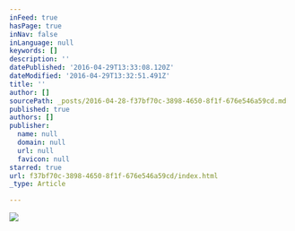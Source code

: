 ```yaml
---
inFeed: true
hasPage: true
inNav: false
inLanguage: null
keywords: []
description: ''
datePublished: '2016-04-29T13:33:08.120Z'
dateModified: '2016-04-29T13:32:51.491Z'
title: ''
author: []
sourcePath: _posts/2016-04-28-f37bf70c-3898-4650-8f1f-676e546a59cd.md
published: true
authors: []
publisher:
  name: null
  domain: null
  url: null
  favicon: null
starred: true
url: f37bf70c-3898-4650-8f1f-676e546a59cd/index.html
_type: Article

---
```

![](https://the-grid-user-content.s3-us-west-2.amazonaws.com/5ce0ba66-513f-4b0b-8fc8-5b37de70f20e.jpg)